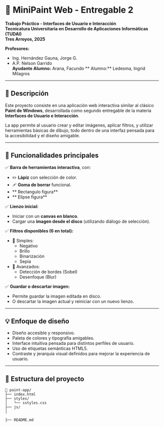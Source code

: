 # 🎨 MiniPaint Web - Entregable 2

**Trabajo Práctico - Interfaces de Usuario e Interacción**  
**Tecnicatura Universitaria en Desarrollo de Aplicaciones Informáticas (TUDAI)**  
**Tres Arroyos, 2025**  

**Profesores:**  
- Ing. Hernández Gauna, Jorge G.  
- A.P. Nelson Garrido  
**Ayudante Alumno:** Arana, Facundo
** Alumno:** Ledesma, Ingrid Milagros
---

## 📝 Descripción

Este proyecto consiste en una aplicación web interactiva similar al clásico **Paint de Windows**, desarrollada como segundo entregable de la materia **Interfaces de Usuario e Interacción**.

La app permite al usuario crear y editar imágenes, aplicar filtros, y utilizar herramientas básicas de dibujo, todo dentro de una interfaz pensada para la accesibilidad y el diseño amigable.

---

## 🚀 Funcionalidades principales

✅ **Barra de herramientas interactiva**, con:
- ✏️ **Lápiz** con selección de color.
- 🩹 **Goma de borrar** funcional.
-    ** Rectangulo figura**
- ** Elipse figura**

✅ **Lienzo inicial:**
- Iniciar con un **canvas en blanco**.
- Cargar una **imagen desde el disco** (utilizando diálogo de selección).

✅ **Filtros disponibles (6 en total):**
- 🎨 Simples:
  - Negativo
  - Brillo
  - Binarización
  - Sepia
- 🧠 Avanzados:
  - Detección de bordes (Sobel)
  - Desenfoque (Blur)

✅ **Guardar o descartar imagen:**
- Permite guardar la imagen editada en disco.
- O descartar la imagen actual y reiniciar con un nuevo lienzo.

---

## 💡 Enfoque de diseño

- Diseño accesible y responsivo.
- Paleta de colores y tipografía amigables.
- Interface intuitiva pensada para distintos perfiles de usuario.
- Uso de etiquetas semánticas HTML5.
- Contraste y jerarquía visual definidos para mejorar la experiencia de usuario.

---

## 📁 Estructura del proyecto

```plaintext
📁 paint-app/
├── index.html
├── styles/
│   └── sstyles.css
├── js/
│

├── README.md
